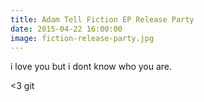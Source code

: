 ```yaml
---
title: Adam Tell Fiction EP Release Party
date: 2015-04-22 16:00:00
image: fiction-release-party.jpg
---
```

i love you but i dont know who you are.

<3 git